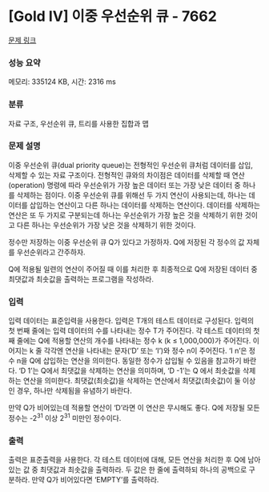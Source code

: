 # [Gold IV] 이중 우선순위 큐 - 7662 

[문제 링크](https://www.acmicpc.net/problem/7662) 

### 성능 요약

메모리: 335124 KB, 시간: 2316 ms

### 분류

자료 구조, 우선순위 큐, 트리를 사용한 집합과 맵

### 문제 설명

<p>이중 우선순위 큐(dual priority queue)는 전형적인 우선순위 큐처럼 데이터를 삽입, 삭제할 수 있는 자료 구조이다. 전형적인 큐와의 차이점은 데이터를 삭제할 때 연산(operation) 명령에 따라 우선순위가 가장 높은 데이터 또는 가장 낮은 데이터 중 하나를 삭제하는 점이다. 이중 우선순위 큐를 위해선 두 가지 연산이 사용되는데, 하나는 데이터를 삽입하는 연산이고 다른 하나는 데이터를 삭제하는 연산이다. 데이터를 삭제하는 연산은 또 두 가지로 구분되는데 하나는 우선순위가 가장 높은 것을 삭제하기 위한 것이고 다른 하나는 우선순위가 가장 낮은 것을 삭제하기 위한 것이다. </p>

<p>정수만 저장하는 이중 우선순위 큐 Q가 있다고 가정하자. Q에 저장된 각 정수의 값 자체를 우선순위라고 간주하자. </p>

<p>Q에 적용될 일련의 연산이 주어질 때 이를 처리한 후 최종적으로 Q에 저장된 데이터 중 최댓값과 최솟값을 출력하는 프로그램을 작성하라.</p>

### 입력 

 <p>입력 데이터는 표준입력을 사용한다. 입력은 T개의 테스트 데이터로 구성된다. 입력의 첫 번째 줄에는 입력 데이터의 수를 나타내는 정수 T가 주어진다. 각 테스트 데이터의 첫째 줄에는 Q에 적용할 연산의 개수를 나타내는 정수 k (k ≤ 1,000,000)가 주어진다. 이어지는 k 줄 각각엔 연산을 나타내는 문자(‘D’ 또는 ‘I’)와 정수 n이 주어진다. ‘I n’은 정수 n을 Q에 삽입하는 연산을 의미한다. 동일한 정수가 삽입될 수 있음을 참고하기 바란다. ‘D 1’는 Q에서 최댓값을 삭제하는 연산을 의미하며, ‘D -1’는 Q 에서 최솟값을 삭제하는 연산을 의미한다. 최댓값(최솟값)을 삭제하는 연산에서 최댓값(최솟값)이 둘 이상인 경우, 하나만 삭제됨을 유념하기 바란다.</p>

<p>만약 Q가 비어있는데 적용할 연산이 ‘D’라면 이 연산은 무시해도 좋다. Q에 저장될 모든 정수는 -2<sup>31</sup> 이상 2<sup>31</sup> 미만인 정수이다. </p>

### 출력 

 <p>출력은 표준출력을 사용한다. 각 테스트 데이터에 대해, 모든 연산을 처리한 후 Q에 남아 있는 값 중 최댓값과 최솟값을 출력하라. 두 값은 한 줄에 출력하되 하나의 공백으로 구분하라. 만약 Q가 비어있다면 ‘EMPTY’를 출력하라.</p>

